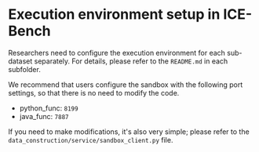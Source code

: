 # Execution environment setup in ICE-Bench

Researchers need to configure the execution environment for each sub-dataset separately. For details, please refer to the `README.md` in each subfolder.

We recommend that users configure the sandbox with the following port settings, so that there is no need to modify the code.
- python_func:  `8199`
- java_func: `7887`

If you need to make modifications, it's also very simple; please refer to the `data_construction/service/sandbox_client.py` file.  